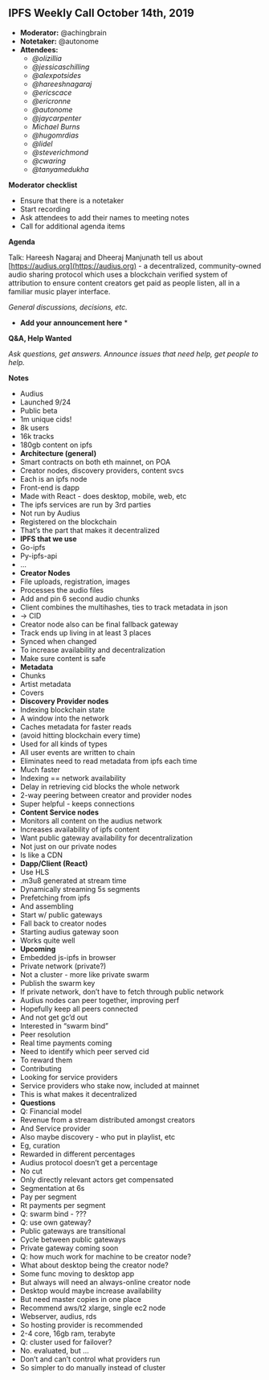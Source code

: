 ## IPFS Weekly Call October 14th, 2019



*   **Moderator:** @achingbrain
*   **Notetaker:** @autonome
*   **Attendees:**
    *   _@olizillia_
    *   _@jessicaschilling_
    *   _@alexpotsides_
    *   _@hareeshnagaraj_
    *   _@ericscace_
    *   _@ericronne_
    *   _@autonome_
    *   _@jaycarpenter_
    *   _Michael Burns_
    *   _@hugomrdias_
    *   _@lidel_
    *   _@steverichmond_
    *   _@cwaring_
    *   _@tanyamedukha_

**Moderator checklist**



*   Ensure that there is a notetaker
*   Start recording
*   Ask attendees to add their names to meeting notes
*   Call for additional agenda items

**Agenda**

Talk: Hareesh Nagaraj and Dheeraj Manjunath tell us about [https://audius.org](https://audius.org) - a decentralized, community-owned audio sharing protocol which uses a blockchain verified system of attribution to ensure content creators get paid as people listen, all in a familiar music player interface.

_General discussions, decisions, etc._



*   **Add your announcement here**
    *   

**Q&A, Help Wanted**

_Ask questions, get answers. Announce issues that need help, get people to help._

**Notes**



*   Audius
*   Launched 9/24
*   Public beta
*   1m unique cids!
*   8k users
*   16k tracks
*   180gb content on ipfs
*   **Architecture (general)**
*   Smart contracts on both eth mainnet, on POA
*   Creator nodes, discovery providers, content svcs
*   Each is an ipfs node
*   Front-end is dapp
*   Made with React - does desktop, mobile, web, etc
*   The ipfs services are run by 3rd parties
*   Not run by Audius
*   Registered on the blockchain
*   That’s the part that makes it decentralized
*   **IPFS that we use**
*   Go-ipfs
*   Py-ipfs-api
*   ...
*   **Creator Nodes**
*   File uploads, registration, images
*   Processes the audio files
*   Add and pin 6 second audio chunks
*   Client combines the multihashes, ties to track metadata in json
*   -> CID
*   Creator node also can be final fallback gateway
*   Track ends up living in at least 3 places
*   Synced when changed
*   To increase availability and decentralization
*   Make sure content is safe
*   **Metadata**
*   Chunks
*   Artist metadata
*   Covers
*   **Discovery Provider nodes**
*   Indexing blockchain state
*   A window into the network
*   Caches metadata for faster reads
*   (avoid hitting blockchain every time)
*   Used for all kinds of types
*   All user events are written to chain
*   Eliminates need to read metadata from ipfs each time
*   Much faster
*   Indexing == network availability
*   Delay in retrieving cid blocks the whole network
*   2-way peering between creator and provider nodes
*   Super helpful - keeps connections
*   **Content Service nodes**
*   Monitors all content on the audius network
*   Increases availability of ipfs content
*   Want public gateway availability for decentralization
*   Not just on our private nodes
*   Is like a CDN
*   **Dapp/Client (React)**
*   Use HLS
*   .m3u8 generated at stream time
*   Dynamically streaming 5s segments
*   Prefetching from ipfs
*   And assembling
*   Start w/ public gateways
*   Fall back to creator nodes
*   Starting audius gateway soon
*   Works quite well
*   **Upcoming**
*   Embedded js-ipfs in browser
*   Private network (private?)
*   Not a cluster - more like private swarm
*   Publish the swarm key
*   If private network, don’t have to fetch through public network
*   Audius nodes can peer together, improving perf
*   Hopefully keep all peers connected
*   And not get gc’d out
*   Interested in “swarm bind”
*   Peer resolution
*   Real time payments coming
*   Need to identify which peer served cid
*   To reward them
*   Contributing
*   Looking for service providers
*   Service providers who stake now, included at mainnet
*   This is what makes it decentralized
*   **Questions**
*   Q: Financial model
*   Revenue from a stream distributed amongst creators
*   And Service provider
*   Also maybe discovery - who put in playlist, etc
*   Eg, curation
*   Rewarded in different percentages
*   Audius protocol doesn’t get a percentage
*   No cut
*   Only directly relevant actors get compensated
*   Segmentation at 6s
*   Pay per segment
*   Rt payments per segment
*   Q: swarm bind - ???
*   Q: use own gateway?
*   Public gateways are transitional
*   Cycle between public gateways
*   Private gateway coming soon
*   Q: how much work for machine to be creator node?
*   What about desktop being the creator node?
*   Some func moving to desktop app
*   But always will need an always-online creator node
*   Desktop would maybe increase availability
*   But need master copies in one place
*   Recommend aws/t2 xlarge, single ec2 node
*   Webserver, audius, rds
*   So hosting provider is recommended
*   2-4 core, 16gb ram, terabyte
*   Q: cluster used for failover?
*   No. evaluated, but …
*   Don’t and can’t control what providers run
*   So simpler to do manually instead of cluster
